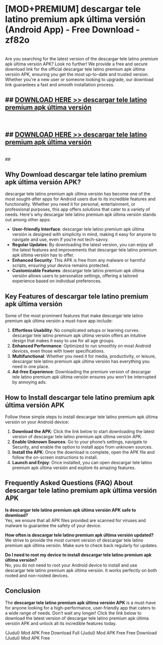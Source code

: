 # [MOD+PREMIUM] descargar tele latino premium apk última versión (Android App) - Free Download - zf82o <br>
<br>
Are you searching for the latest version of the descargar tele latino premium apk última versión APK? Look no further! We provide a free and secure download link for the official descargar tele latino premium apk última versión APK, ensuring you get the most up-to-date and trusted version. Whether you're a new user or someone looking to upgrade, our download link guarantees a fast and smooth installation process.


## ##  [DOWNLOAD HERE >> descargar tele latino premium apk última versión](http://freeplayer.one?title=descargar_tele_latino_premium_apk_última_versión&ref=apk1)
  <br>

##  ## [DOWNLOAD HERE >> descargar tele latino premium apk última versión](http://freeplayer.one?title=descargar_tele_latino_premium_apk_última_versión&ref=apk1)
  <br>
  ##



## Why Download descargar tele latino premium apk última versión APK?

descargar tele latino premium apk última versión has become one of the most sought-after apps for Android users due to its incredible features and functionality. Whether you need it for personal, entertainment, or professional purposes, this app offers solutions that cater to a variety of needs. Here's why descargar tele latino premium apk última versión stands out among other apps:

- **User-friendly Interface**: descargar tele latino premium apk última versión is designed with simplicity in mind, making it easy for anyone to navigate and use, even if you’re not tech-savvy.
- **Regular Updates**: By downloading the latest version, you can enjoy all the latest features and improvements that descargar tele latino premium apk última versión has to offer.
- **Enhanced Security**: This APK is free from any malware or harmful scripts, ensuring your device remains protected.
- **Customizable Features**: descargar tele latino premium apk última versión allows users to personalize settings, offering a tailored experience based on individual preferences.

## Key Features of descargar tele latino premium apk última versión

Some of the most prominent features that make descargar tele latino premium apk última versión a must-have app include:

1. **Effortless Usability**: No complicated setups or learning curves. descargar tele latino premium apk última versión offers an intuitive design that makes it easy to use for all age groups.
2. **Enhanced Performance**: Optimized to run smoothly on most Android devices, even those with lower specifications.
3. **Multifunctional**: Whether you need it for media, productivity, or leisure, descargar tele latino premium apk última versión has everything you need in one place.
4. **Ad-free Experience**: Downloading the premium version of descargar tele latino premium apk última versión ensures you won’t be interrupted by annoying ads.

## How to Install descargar tele latino premium apk última versión APK

Follow these simple steps to install descargar tele latino premium apk última versión on your Android device:

1. **Download the APK**: Click the link below to start downloading the latest version of descargar tele latino premium apk última versión APK.
2. **Enable Unknown Sources**: Go to your phone’s settings, navigate to Security, and enable the option to install apps from unknown sources.
3. **Install the APK**: Once the download is complete, open the APK file and follow the on-screen instructions to install.
4. **Launch and Enjoy**: Once installed, you can open descargar tele latino premium apk última versión and explore its amazing features.

## Frequently Asked Questions (FAQ) About descargar tele latino premium apk última versión APK

**Is descargar tele latino premium apk última versión APK safe to download?**  
Yes, we ensure that all APK files provided are scanned for viruses and malware to guarantee the safety of your device.

**How often is descargar tele latino premium apk última versión updated?**  
We strive to provide the most current version of descargar tele latino premium apk última versión. Make sure to check back regularly for updates.

**Do I need to root my device to install descargar tele latino premium apk última versión?**  
No, you do not need to root your Android device to install and use descargar tele latino premium apk última versión. It works perfectly on both rooted and non-rooted devices.

## Conclusion

The **descargar tele latino premium apk última versión APK** is a must-have for anyone looking for a high-performance, user-friendly app that caters to a wide range of needs. Don’t wait any longer! Click the link below to download the latest version of descargar tele latino premium apk última versión APK and unlock all its incredible features today.

{Judul} Mod APK Free
Download Full {Judul} Mod APK Free
Free Download {Judul} Mod APK Free

